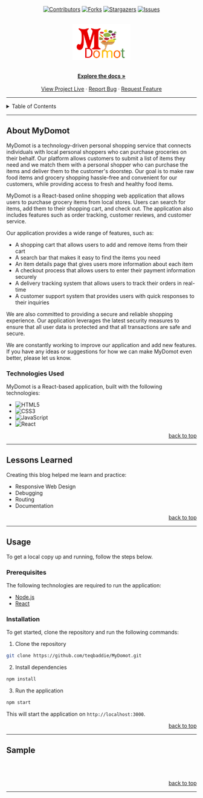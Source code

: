 <!-- Project Shields -->
<a name="readme-top"></a>


<div align="center">

  [![Contributors][contributors-shield]][contributors-url]
  [![Forks][forks-shield]][forks-url]
  [![Stargazers][stars-shield]][stars-url]
  [![Issues][issues-shield]][issues-url]
</div>

<!-- Project Logo -->
<br />
<div align="center">
  <a href="https://github.com/teqbaddie/MyDomot">
    <img src="public/myDomotLogo.png" alt="Logo" width="30%" height="10%">
  </a>
</div>

<br />

<div>
  <p align="center">
    <a href="https://github.com/teqbaddie/MyDomot#readme"><strong>Explore the docs »</strong></a>
    <br />
    <br />
    <a href="https://mydomot.vercel.app">View Project Live</a>
    ·
    <a href="https://github.com/teqbaddie/MyDomot/issues">Report Bug</a>
    ·
    <a href="https://github.com/teqbaddie/MyDomot/issues">Request Feature</a>
  </p>
</div>

---

<!-- Table of Contents -->
<details>
  <summary>Table of Contents</summary>
  <ol>
    <li>
      <a href="#about-mydomot">About MyDomot</a>
      <ul>
        <li><a href="#technologies-used">Technologies Used</a></li>
      </ul>
    </li>
    <li>
      <a href="#lessons-learned">Lessons Learned</a>
    </li>
    <li>
      <a href="#usage">Usage</a>
      <ul>
        <li><a href="#prerequisites">Prerequisites</a></li>
        <li><a href="#installation">Installation</a></li>
      </ul>
    </li>    
    <li><a href="#sample">Sample</a></li>
  </ol>
</details>

---


<!-- Markdown Links & Images -->
[contributors-shield]: https://img.shields.io/github/contributors/teqbaddie/MyDomot.svg?style=for-the-badge
[contributors-url]: https://github.com/teqbaddie/MyDomot/graphs/contributors
[forks-shield]: https://img.shields.io/github/forks/teqbaddie/MyDomot.svg?style=for-the-badge
[forks-url]: https://github.com/teqbaddie/MyDomot/network/members
[stars-shield]: https://img.shields.io/github/stars/teqbaddie/MyDomot.svg?style=for-the-badge
[stars-url]: https://github.com/teqbaddie/MyDomot/stargazers
[issues-shield]: https://img.shields.io/github/issues/teqbaddie/MyDomot.svg?style=for-the-badge
[issues-url]: https://github.com/Teqbaddie/MyDomotissues
[html5]: https://img.shields.io/badge/html5-%23E34F26.svg?style=for-the-badge&logo=html5&logoColor=white
[css3]: https://img.shields.io/badge/css3-%231572B6.svg?style=for-the-badge&logo=css3&logoColor=white
[bootstrap]: https://img.shields.io/badge/bootstrap-%23563D7C.svg?style=for-the-badge&logo=bootstrap&logoColor=white
[javascript]: https://img.shields.io/badge/javascript-%23323330.svg?style=for-the-badge&logo=javascript&logoColor=%23F7DF1E
[react]: https://img.shields.io/badge/react-%2320232a.svg?style=for-the-badge&logo=react&logoColor=%2361DAFB

<!-- About the Project -->
## About MyDomot


MyDomot is a technology-driven personal shopping service that connects individuals with local personal shoppers who can purchase groceries on their behalf. Our platform allows customers to submit a list of items they need and we match them with a personal shopper who can purchase the items and deliver them to the customer's doorstep. Our goal is to make raw food items and grocery shopping hassle-free and convenient for our customers, while providing access to fresh and healthy food items.

MyDomot is a React-based online shopping web application that allows users to purchase grocery items from local stores. Users can search for items, add them to their shopping cart, and check out. The application also includes features such as order tracking, customer reviews, and customer service.

Our application provides a wide range of features, such as:
- A shopping cart that allows users to add and remove items from their cart
- A search bar that makes it easy to find the items you need
- An item details page that gives users more information about each item
- A checkout process that allows users to enter their payment information securely
- A delivery tracking system that allows users to track their orders in real-time
- A customer support system that provides users with quick responses to their inquiries

We are also committed to providing a secure and reliable shopping experience. Our application leverages the latest security measures to ensure that all user data is protected and that all transactions are safe and secure.

We are constantly working to improve our application and add new features. If you have any ideas or suggestions for how we can make MyDomot even better, please let us know.

### Technologies Used

MyDomot is a React-based application, built with the following technologies: 

- ![HTML5][html5]
- ![CSS3][css3]
- ![JavaScript][javascript]
- ![React][react]

<p align="right"><a href="#readme-top">back to top</a></p>

---

<!-- Lessons from the Project -->
## Lessons Learned

Creating this blog helped me learn and practice:
* Responsive Web Design
* Debugging
* Routing
* Documentation

<p align="right"><a href="#readme-top">back to top</a></p>

---

<!-- GETTING STARTED -->
## Usage

To get a local copy up and running, follow the steps below.

### Prerequisites

The following technologies are required to run the application:
* [Node.js](https://nodejs.org/en/)
* [React](https://reactjs.org/)

### Installation

To get started, clone the repository and run the following commands:

1. Clone the repository
```bash
git clone https://github.com/teqbaddie/MyDomot.git
```
2. Install dependencies
```bash
npm install
```
3. Run the application
```bash
npm start
```
This will start the application on `http://localhost:3000`.

<p align="right"><a href="#readme-top">back to top</a></p>

---

<!-- Sample -->
## Sample

<br />



<br/>

<p align="right"><a href="#readme-top">back to top</a></p>

---
